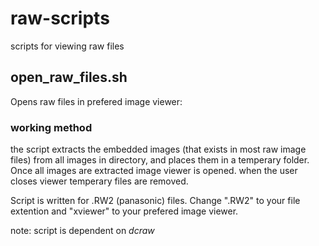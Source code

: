 # raw-scripts
scripts for viewing raw files


## open_raw_files.sh
Opens raw files in prefered image viewer:


### working method
the script extracts the embedded images (that exists in most raw image files) from all images in directory, and places them in a temperary folder. Once all images are extracted image viewer is opened. when the user closes viewer temperary files are removed.

Script is written for .RW2 (panasonic) files. Change ".RW2" to your file extention and "xviewer" to your prefered image viewer.

note: script is dependent on *dcraw*
